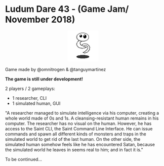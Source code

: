 # Ludum Dare 43 - (Game Jam/ November 2018)

<p align="center">
  <img src="Game/res/Img/Tiles/Player/character_idle1.png">
</p>
Game made by @omnitrogen & @tanguymartinez

**The game is still under development!**

2 players / 2 gameplays:
* 1 researcher, CLI
* 1 simulated human, GUI

"A researcher managed to simulate intelligence via his computer, creating a whole world made of 0s and 1s. A cleansing-resistant human remains in his computer. The researcher has no visual on the human. However, he has access to the Saint CLI, the Saint Command Line Interface. He can issue commands and spawn all different kinds of monsters and traps in the simulated world to get rid of the last human. On the other side, the simulated human somehow feels like he has encountered Satan, because the simulated world he leaves in seems real to him; and in fact it is."

To be continued...

